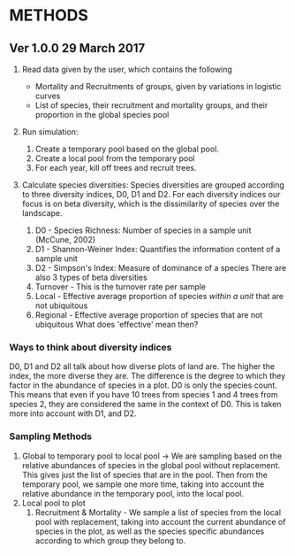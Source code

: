 # METHODS

## Ver 1.0.0 29 March 2017
1. Read data given by the user, which contains the following
	+ Mortality and Recruitments of groups, given by variations in logistic curves
	+ List of species, their recruitment and mortality groups, and their proportion in the global species pool

2. Run simulation: 
	1. Create a temporary pool based on the global pool.
	2. Create a local pool from the temporary pool
	3. For each year, kill off trees and recruit trees.

3. Calculate species diversities: Species diversities are grouped according to three diversity indices, D0, D1 and D2. For each diversity indices our focus is on beta diversity, which is the dissimilarity of species over the landscape.
	1. D0 - Species Richness: Number of species in a sample unit (McCune, 2002)
	2. D1 - Shannon-Weiner Index: Quantifies the information content of a sample unit
	3. D2 - Simpson's Index: Measure of dominance of a species
There are also 3 types of beta diversities
	1. Turnover - This is the turnover rate per sample
	2. Local - Effective average proportion of species *within a unit* that are not ubiquitous
	3. Regional - Effective average proportion of species that are not ubiquitous
What does 'effective' mean then?


### Ways to think about diversity indices
D0, D1 and D2 all talk about how diverse plots of land are. The higher the index, the more diverse they are. The difference is the degree to which they factor in the abundance of species in a plot. D0 is only the species count. This means that even if you have 10 trees from species 1 and 4 trees from species 2, they are considered the same in the context of D0. This is taken more into account with D1, and D2.

### Sampling Methods
1. Global to temporary pool to local pool -> We are sampling based on the relative abundances of species in the global pool without replacement. This gives just the list of species that are in the pool. Then from the temporary pool, we sample one more time, taking into account the relative abundance in the temporary pool, into the local pool.
2. Local pool to plot
	1. Recruitment & Mortality - We sample a list of species from the local pool with replacement, taking into account the current abundance of species in the plot, as well as the species specific abundances according to which group they belong to. 
